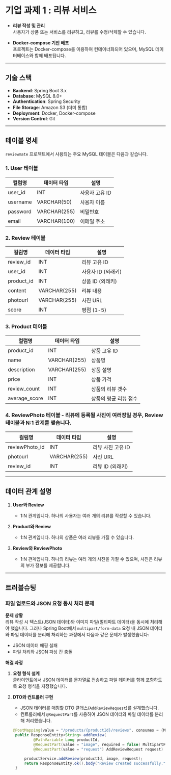 # 기업 과제 1 : 리뷰 서비스

- **리뷰 작성 및 관리**  
  사용자가 상품 또는 서비스를 리뷰하고, 리뷰를 수정/삭제할 수 있습니다.

- **Docker-compose 기반 배포**  
  프로젝트는 Docker-compose를 이용하여 컨테이너화되어 있으며, MySQL 데이터베이스와 함께 배포됩니다.

---

## 기술 스택

- **Backend**: Spring Boot 3.x
- **Database**: MySQL 8.0+
- **Authentication**: Spring Security
- **File Storage**: Amazon S3 (더미 통합)
- **Deployment**: Docker, Docker-compose
- **Version Control**: Git

---

## 테이블 명세

`reviewmate` 프로젝트에서 사용되는 주요 MySQL 테이블은 다음과 같습니다.

### 1. User 테이블

| 컬럼명          | 데이터 타입 | 설명             |
|-----------------|-------------|------------------|
| user_id         | INT         | 사용자 고유 ID    |
| username        | VARCHAR(50) | 사용자 이름      |
| password        | VARCHAR(255)| 비밀번호         |
| email           | VARCHAR(100)| 이메일 주소      |

### 2. Review 테이블

| 컬럼명          | 데이터 타입 | 설명                     |
|-----------------|-------------|--------------------------|
| review_id       | INT         | 리뷰 고유 ID              |
| user_id         | INT         | 사용자 ID (외래키)        |
| product_id      | INT         | 상품 ID (외래키)          |
| content         | VARCHAR(255)| 리뷰 내용                 |
| photourl        | VARCHAR(255)| 사진 URL                  |
| score           | INT         | 평점 (1-5)                |

### 3. Product 테이블

| 컬럼명          | 데이터 타입 | 설명                 |
|-----------------|-------------|----------------------|
| product_id      | INT         | 상품 고유 ID          |
| name            | VARCHAR(255)| 상품명                |
| description     | VARCHAR(255)| 상품 설명             |
| price           | INT         | 상품 가격             |
| review_count    | INT         | 상품의 리뷰 갯수       |
| average_score   | INT         | 상품의 평균 리뷰 점수  |

### 4. ReviewPhoto 테이블 - 리뷰에 등록될 사진이 여러장일 경우, Review테이블과 N:1 관계를 맺습니다.

| 컬럼명          | 데이터 타입 | 설명                 |
|-----------------|-------------|----------------------|
| reviewPhoto_id  | INT         | 리뷰 사진 고유 ID     |
| photourl        | VARCHAR(255)| 사진 URL             |
| review_id       | INT         | 리뷰 ID (외래키)      |

---

## 데이터 관계 설명

1. **User와 Review**  
   - 1:N 관계입니다. 하나의 사용자는 여러 개의 리뷰를 작성할 수 있습니다.

2. **Product와 Review**  
   - 1:N 관계입니다. 하나의 상품은 여러 리뷰를 가질 수 있습니다.

3. **Review와 ReviewPhoto**  
   - 1:N 관계입니다. 하나의 리뷰는 여러 개의 사진을 가질 수 있으며, 사진은 리뷰의 부가 정보를 제공합니다.
  
---

## 트러블슈팅

### 파일 업로드와 JSON 요청 동시 처리 문제

**문제 상황**  
리뷰 작성 시 텍스트(JSON 데이터)와 이미지 파일(멀티파트 데이터)을 동시에 처리해야 했습니다. 그러나 Spring Boot에서 `multipart/form-data` 요청 내 JSON 데이터와 파일 데이터를 분리해 처리하는 과정에서 다음과 같은 문제가 발생했습니다:

- JSON 데이터 매핑 실패  
- 파일 처리와 JSON 파싱 간 충돌  

**해결 과정**  

1. **요청 형식 설계**  
   클라이언트에서 JSON 데이터를 문자열로 전송하고 파일 데이터를 함께 포함하도록 요청 형식을 지정했습니다.  

2. **DTO와 컨트롤러 구현**  
   - JSON 데이터를 매핑할 DTO 클래스(`AddReviewRequest`)를 설계했습니다.  
   - 컨트롤러에서 `@RequestPart`를 사용하여 JSON 데이터와 파일 데이터를 분리해 처리했습니다.  
   ```java
   @PostMapping(value = "/products/{productId}/reviews", consumes = {MediaType.APPLICATION_JSON_VALUE, MediaType.MULTIPART_FORM_DATA_VALUE})
    public ResponseEntity<String> addReview(
            @PathVariable Long productId,
            @RequestPart(value = "image", required = false) MultipartFile image,
            @RequestPart(value = "request") AddReviewRequest request) {

        productService.addReview(productId, image, request);
        return ResponseEntity.ok().body("Review created successfully.");
    }
    ```
